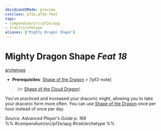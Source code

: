 ```yaml
---
obsidianUIMode: preview
cssclass: pf2e,pf2e-feat
tags:
- compendium/src/pf2e/apg
- trait/archetype
aliases: ["Mighty Dragon Shape"]
---
```

# Mighty Dragon Shape  *Feat 18*  
[archetype](archetype.md "Archetype Feat Trait")  

- **Prerequisites**: [Shape of the Dragon](shape-of-the-dragon-apg.md) > [!pf2-note]
> (or [Shape of the Cloud Dragon](shape-of-the-cloud-dragon-sot3.md))

You've practiced and increased your draconic might, allowing you to take your draconic form more often. You can use [Shape of the Dragon](shape-of-the-dragon-apg.md) once per hour instead of once per day.

*Source: Advanced Player's Guide p. 169*  
%% #compendium/src/pf2e/apg #trait/archetype %%